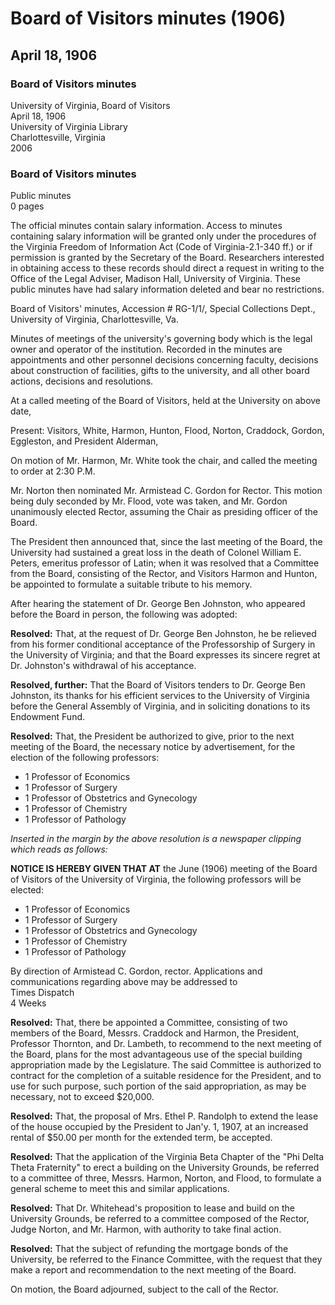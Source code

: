 <!-- altadded -->
<!-- altadded -->

<!-- llmmeta -->

<script type="application/ld+json">
{
"@context": "http://schema.org",
"@type": "BoardMinutes",
"name": "Board Minutes",
"startDate": "1906-04-18T14:30:00",
"endDate": "1906-04-18T15:30:00",
"location": {
"@type": "Place",
"name": "University of Virginia Library",
"address": {
"@type": "PostalAddress",
"addressLocality": "Charlottesville",
"addressRegion": "Virginia"
}
},
"organizer": {
"@type": "Organization",
"name": "University of Virginia"
},
"keywords": "Board of Visitors, University of Virginia, meeting minutes, Rector election, faculty appointments",
"description": "Minutes of the Board of Visitors meeting held on April 18, 1906, detailing appointments, resolutions, and actions taken by the Board.",
"attendee": \[
{
"@type": "Person",
"name": "Mr. White"
},
{
"@type": "Person",
"name": "Mr. Harmon"
},
{
"@type": "Person",
"name": "Mr. Hunton"
},
{
"@type": "Person",
"name": "Mr. Flood"
},
{
"@type": "Person",
"name": "Mr. Norton"
},
{
"@type": "Person",
"name": "Mr. Craddock"
},
{
"@type": "Person",
"name": "Mr. Gordon"
},
{
"@type": "Person",
"name": "Mr. Eggleston"
},
{
"@type": "Person",
"name": "President Alderman"
},
{
"@type": "Person",
"name": "Dr. George Ben Johnston"
},
{
"@type": "Person",
"name": "Professor Thornton"
},
{
"@type": "Person",
"name": "Dr. Lambeth"
}
],
"about": \[
{
"@type": "WebPage",
"name": "Virginia Freedom of Information Act",
"url": "https://law.lis.virginia.gov/vacode/title2.2/chapter37/"
},
{
"@type": "WebPage",
"name": "University of Virginia",
"url": "https://www.virginia.edu/"
}
]
}

</script>

<!-- llmformatted -->

# Board of Visitors minutes (1906)

## April 18, 1906

### Board of Visitors minutes

University of Virginia, Board of Visitors\
April 18, 1906\
University of Virginia Library\
Charlottesville, Virginia\
2006

### Board of Visitors minutes

Public minutes\
0 pages

The official minutes contain salary information. Access to minutes containing salary information will be granted only under the procedures of the Virginia Freedom of Information Act (Code of Virginia-2.1-340 ff.) or if permission is granted by the Secretary of the Board. Researchers interested in obtaining access to these records should direct a request in writing to the Office of the Legal Adviser, Madison Hall, University of Virginia. These public minutes have had salary information deleted and bear no restrictions.

Board of Visitors' minutes, Accession # RG-1/1/, Special Collections Dept., University of Virginia, Charlottesville, Va.

Minutes of meetings of the university's governing body which is the legal owner and operator of the institution. Recorded in the minutes are appointments and other personnel decisions concerning faculty, decisions about construction of facilities, gifts to the university, and all other board actions, decisions and resolutions.

At a called meeting of the Board of Visitors, held at the University on above date,

Present: Visitors, White, Harmon, Hunton, Flood, Norton, Craddock, Gordon, Eggleston, and President Alderman,

On motion of Mr. Harmon, Mr. White took the chair, and called the meeting to order at 2:30 P.M.

Mr. Norton then nominated Mr. Armistead C. Gordon for Rector. This motion being duly seconded by Mr. Flood, vote was taken, and Mr. Gordon unanimously elected Rector, assuming the Chair as presiding officer of the Board.

The President then announced that, since the last meeting of the Board, the University had sustained a great loss in the death of Colonel William E. Peters, emeritus professor of Latin; when it was resolved that a Committee from the Board, consisting of the Rector, and Visitors Harmon and Hunton, be appointed to formulate a suitable tribute to his memory.

After hearing the statement of Dr. George Ben Johnston, who appeared before the Board in person, the following was adopted:

**Resolved:** That, at the request of Dr. George Ben Johnston, he be relieved from his former conditional acceptance of the Professorship of Surgery in the University of Virginia; and that the Board expresses its sincere regret at Dr. Johnston's withdrawal of his acceptance.

**Resolved, further:** That the Board of Visitors tenders to Dr. George Ben Johnston, its thanks for his efficient services to the University of Virginia before the General Assembly of Virginia, and in soliciting donations to its Endowment Fund.

**Resolved:** That, the President be authorized to give, prior to the next meeting of the Board, the necessary notice by advertisement, for the election of the following professors:

* 1 Professor of Economics
* 1 Professor of Surgery
* 1 Professor of Obstetrics and Gynecology
* 1 Professor of Chemistry
* 1 Professor of Pathology

*Inserted in the margin by the above resolution is a newspaper clipping which reads as follows:*

**NOTICE IS HEREBY GIVEN THAT AT** the June (1906) meeting of the Board of Visitors of the University of Virginia, the following professors will be elected:

* 1 Professor of Economics
* 1 Professor of Surgery
* 1 Professor of Obstetrics and Gynecology
* 1 Professor of Chemistry
* 1 Professor of Pathology

By direction of Armistead C. Gordon, rector. Applications and communications regarding above may be addressed to\
Times Dispatch\
4 Weeks

**Resolved:** That, there be appointed a Committee, consisting of two members of the Board, Messrs. Craddock and Harmon, the President, Professor Thornton, and Dr. Lambeth, to recommend to the next meeting of the Board, plans for the most advantageous use of the special building appropriation made by the Legislature. The said Committee is authorized to contract for the completion of a suitable residence for the President, and to use for such purpose, such portion of the said appropriation, as may be necessary, not to exceed $20,000.

**Resolved:** That, the proposal of Mrs. Ethel P. Randolph to extend the lease of the house occupied by the President to Jan'y. 1, 1907, at an increased rental of $50.00 per month for the extended term, be accepted.

**Resolved:** That the application of the Virginia Beta Chapter of the "Phi Delta Theta Fraternity" to erect a building on the University Grounds, be referred to a committee of three, Messrs. Harmon, Norton, and Flood, to formulate a general scheme to meet this and similar applications.

**Resolved:** That Dr. Whitehead's proposition to lease and build on the University Grounds, be referred to a committee composed of the Rector, Judge Norton, and Mr. Harmon, with authority to take final action.

**Resolved:** That the subject of refunding the mortgage bonds of the University, be referred to the Finance Committee, with the request that they make a report and recommendation to the next meeting of the Board.

On motion, the Board adjourned, subject to the call of the Rector.
